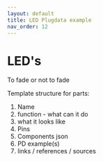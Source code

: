 ```yaml
---
layout: default
title: LED Plugdata example
nav_order: 12
---
```


# LED's

To fade or not to fade

Template structure for parts:
  1. Name
  2. function - what can it do
  3. what it looks like
  4. Pins
  5. Components json 
  6. PD example(s)
  7. links / references / sources